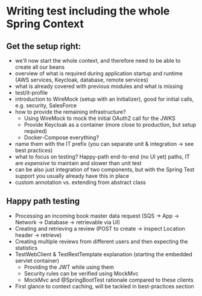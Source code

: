 # Writing test including the whole Spring Context

## Get the setup right:

- we'll now start the whole context, and therefore need to be able to create all our beans
- overview of what is required during application startup and runtime (AWS services, Keycloak, database, remote services)
- what is already covered with previous modules and what is missing
- test/it-profile
- introduction to WireMock (setup with an Initializer), good for initial calls, e.g. security, SalesForce
- how to provide the remaining infrastructure?
    * Using WireMock to mock the initial OAuth2 call for the JWKS
    * Provide Keycloak as a container (more close to production, but setup required)
    * Docker-Compose everything?
- name them with the IT prefix (you can separate unit & integration -> see best practices)
- what to focus on testing? Happy-path end-to-end (no UI yet) paths, IT are _expensive_ to maintain and slower than unit test
- can be also just integration of two components, but with the Spring Test support you usually already have this in place
- custom annotation vs. extending from abstract class

## Happy path testing

- Processing an incoming book master data request (SQS -> App -> Network -> Database -> retrievable via UI)
- Creating and retrieving a review (POST to create -> inspect Location header -> retrieve)
- Creating multiple reviews from different users and then expecting the statistics
- TestWebClient & TestRestTemplate explanation (starting the embedded servlet container)
    * Providing the JWT while using them
    * Security rules can be verified using MockMvc
    * MockMvc and @SpringBootTest rationale compared to these clients
- First glance to context caching, will be tackled in best-practices section
